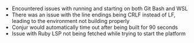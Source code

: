* Encountered issues with running and starting on both Git Bash and WSL  
* There was an issue with the line endings being CRLF instead of LF, leading to the environment not building properly  
* Conjur would automatically time out after being built for 90 seconds  
* Issue with Ruby LSP not being fetched while trying to start the platform


